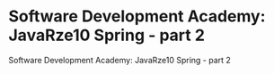 # Software Development Academy: JavaRze10 Spring - part 2
Software Development Academy: JavaRze10 Spring - part 2
